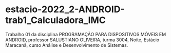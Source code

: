 # estacio-2022_2-ANDROID-trab1_Calculadora_IMC
Trabalho 01 da disciplina PROGRAMAÇÃO PARA DISPOSITIVOS MÓVEIS EM ANDROID, professor SALUSTIANO OLIVEIRA, turma 3004, Noite, Estácio Maracanã, curso Análise e Desenvolvimento de Sistemas.
